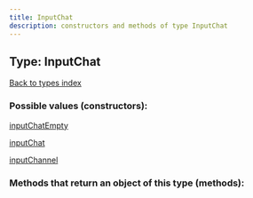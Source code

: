 ```yaml
---
title: InputChat
description: constructors and methods of type InputChat
---
```

## Type: InputChat  
[Back to types index](index.md)



### Possible values (constructors):

[inputChatEmpty](../constructors/inputChatEmpty.md)  

[inputChat](../constructors/inputChat.md)  

[inputChannel](../constructors/inputChannel.md)  



### Methods that return an object of this type (methods):



